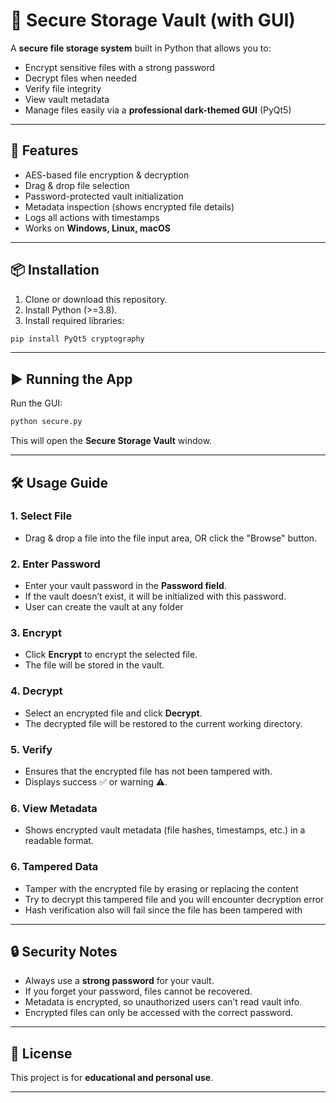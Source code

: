 # 🔐 Secure Storage Vault (with GUI)

A **secure file storage system** built in Python that allows you to:

* Encrypt sensitive files with a strong password
* Decrypt files when needed
* Verify file integrity
* View vault metadata
* Manage files easily via a **professional dark-themed GUI** (PyQt5)

---

## 🚀 Features

* AES-based file encryption & decryption
* Drag & drop file selection
* Password-protected vault initialization
* Metadata inspection (shows encrypted file details)
* Logs all actions with timestamps
* Works on **Windows, Linux, macOS**

---

## 📦 Installation

1. Clone or download this repository.
2. Install Python (>=3.8).
3. Install required libraries:

```bash
pip install PyQt5 cryptography
```

---

## ▶️ Running the App

Run the GUI:

```bash
python secure.py
```

This will open the **Secure Storage Vault** window.

---

## 🛠️ Usage Guide

### 1. **Select File**

* Drag & drop a file into the file input area, OR click the "Browse" button.

### 2. **Enter Password**

* Enter your vault password in the **Password field**.
* If the vault doesn’t exist, it will be initialized with this password.
* User can create the vault at any folder

### 3. **Encrypt**

* Click **Encrypt** to encrypt the selected file.
* The file will be stored in the vault.

### 4. **Decrypt**

* Select an encrypted file and click **Decrypt**.
* The decrypted file will be restored to the current working directory.

### 5. **Verify**

* Ensures that the encrypted file has not been tampered with.
* Displays success ✅ or warning ⚠️.

### 6. **View Metadata**

* Shows encrypted vault metadata (file hashes, timestamps, etc.) in a readable format.

### 6. **Tampered Data**

* Tamper with the encrypted file by erasing or replacing the content
* Try to decrypt this tampered file and you will encounter decryption error
* Hash verification also will fail since the file has been tampered with

---

## 🔒 Security Notes

* Always use a **strong password** for your vault.
* If you forget your password, files cannot be recovered.
* Metadata is encrypted, so unauthorized users can’t read vault info.
* Encrypted files can only be accessed with the correct password.

---

## 📜 License

This project is for **educational and personal use**.

---
